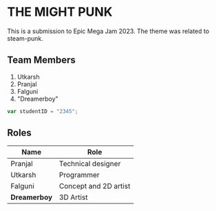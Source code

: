 # THE MIGHT PUNK

This is a submission to Epic Mega Jam 2023. The theme was related to steam-punk.

## Team Members
1. Utkarsh
2. Pranjal
3. Falguni
4. "Dreamerboy"

```javascript
var studentID = "2345";
```

## Roles

| Name | Role |
|------|------|
| Pranjal | Technical designer |
| Utkarsh | Programmer |
| Falguni | Concept and 2D artist |
| **Dreamerboy** | 3D Artist |

